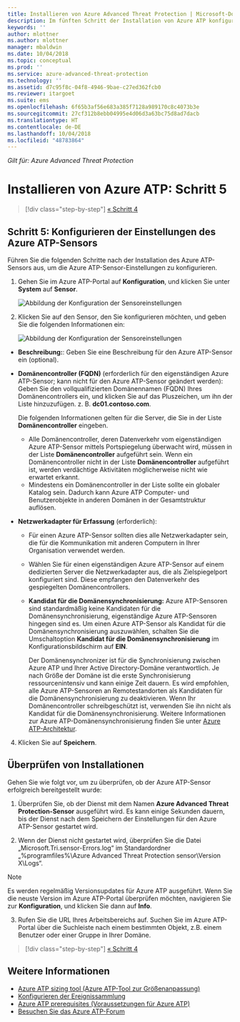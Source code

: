 ```yaml
---
title: Installieren von Azure Advanced Threat Protection | Microsoft-Dokumentation
description: Im fünften Schritt der Installation von Azure ATP konfigurieren Sie Einstellungen für Ihren eigenständigen Azure ATP-Sensor.
keywords: ''
author: mlottner
ms.author: mlottner
manager: mbaldwin
ms.date: 10/04/2018
ms.topic: conceptual
ms.prod: ''
ms.service: azure-advanced-threat-protection
ms.technology: ''
ms.assetid: d7c95f8c-04f8-4946-9bae-c27ed362fcb0
ms.reviewer: itargoet
ms.suite: ems
ms.openlocfilehash: 6f65b3af56e683a385f7128a989170c8c4073b3e
ms.sourcegitcommit: 27cf312b8ebb04995e4d06d3a63bc75d8ad7dacb
ms.translationtype: HT
ms.contentlocale: de-DE
ms.lasthandoff: 10/04/2018
ms.locfileid: "48783864"
---
```

*Gilt für: Azure Advanced Threat Protection*



# <a name="install-azure-atp---step-5"></a>Installieren von Azure ATP: Schritt 5

> [!div class="step-by-step"]
> [« Schritt 4](install-atp-step4.md)



## <a name="step-5-configure-the-azure-atp-sensor-settings"></a>Schritt 5: Konfigurieren der Einstellungen des Azure ATP-Sensors
Führen Sie die folgenden Schritte nach der Installation des Azure ATP-Sensors aus, um die Azure ATP-Sensor-Einstellungen zu konfigurieren.

1.  Gehen Sie im Azure ATP-Portal auf **Konfiguration**, und klicken Sie unter **System** auf **Sensor**.
   
     ![Abbildung der Konfiguration der Sensoreinstellungen](media/atp-sensor-config.png)


2.  Klicken Sie auf den Sensor, den Sie konfigurieren möchten, und geben Sie die folgenden Informationen ein:

    ![Abbildung der Konfiguration der Sensoreinstellungen](media/atp-sensor-config-2.png)

  - **Beschreibung:**: Geben Sie eine Beschreibung für den Azure ATP-Sensor ein (optional).
  - **Domänencontroller (FQDN)** (erforderlich für den eigenständigen Azure ATP-Sensor; kann nicht für den Azure ATP-Sensor geändert werden): Geben Sie den vollqualifizierten Domänennamen (FQDN) Ihres Domänencontrollers ein, und klicken Sie auf das Pluszeichen, um ihn der Liste hinzuzufügen. z. B. **dc01.contoso.com**.

      Die folgenden Informationen gelten für die Server, die Sie in der Liste **Domänencontroller** eingeben.
      - Alle Domänencontroller, deren Datenverkehr vom eigenständigen Azure ATP-Sensor mittels Portspiegelung überwacht wird, müssen in der Liste **Domänencontroller** aufgeführt sein. Wenn ein Domänencontroller nicht in der Liste **Domänencontroller** aufgeführt ist, werden verdächtige Aktivitäten möglicherweise nicht wie erwartet erkannt.
      - Mindestens ein Domänencontroller in der Liste sollte ein globaler Katalog sein. Dadurch kann Azure ATP Computer- und Benutzerobjekte in anderen Domänen in der Gesamtstruktur auflösen.

  - **Netzwerkadapter für Erfassung** (erforderlich):
   
     - Für einen Azure ATP-Sensor sollten dies alle Netzwerkadapter sein, die für die Kommunikation mit anderen Computern in Ihrer Organisation verwendet werden.
    - Wählen Sie für einen eigenständigen Azure ATP-Sensor auf einem dedizierten Server die Netzwerkadapter aus, die als Zielspiegelport konfiguriert sind. Diese empfangen den Datenverkehr des gespiegelten Domänencontrollers.

    - **Kandidat für die Domänensynchronisierung:** Azure ATP-Sensoren sind standardmäßig keine Kandidaten für die Domänensynchronisierung, eigenständige Azure ATP-Sensoren hingegen sind es. Um einen Azure ATP-Sensor als Kandidat für die Domänensynchronisierung auszuwählen, schalten Sie die Umschaltoption **Kandidat für die Domänensynchronisierung** im Konfigurationsbildschirm auf **EIN**. 
    
        Der Domänensynchronizer ist für die Synchronisierung zwischen Azure ATP und Ihrer Active Directory-Domäne verantwortlich. Je nach Größe der Domäne ist die erste Synchronisierung ressourcenintensiv und kann einige Zeit dauern. 
   Es wird empfohlen, alle Azure ATP-Sensoren an Remotestandorten als Kandidaten für die Domänensynchronisierung zu deaktivieren.
   Wenn Ihr Domänencontroller schreibgeschützt ist, verwenden Sie ihn nicht als Kandidat für die Domänensynchronisierung. Weitere Informationen zur Azure ATP-Domänensynchronisierung finden Sie unter [Azure ATP-Architektur](atp-architecture.md#azure-atp-sensor-features).
  
4. Klicken Sie auf **Speichern**.


## <a name="validate-installations"></a>Überprüfen von Installationen
Gehen Sie wie folgt vor, um zu überprüfen, ob der Azure ATP-Sensor erfolgreich bereitgestellt wurde:

1.  Überprüfen Sie, ob der Dienst mit dem Namen **Azure Advanced Threat Protection-Sensor** ausgeführt wird. Es kann einige Sekunden dauern, bis der Dienst nach dem Speichern der Einstellungen für den Azure ATP-Sensor gestartet wird.

2.  Wenn der Dienst nicht gestartet wird, überprüfen Sie die Datei „Microsoft.Tri.sensor-Errors.log“ im Standardordner „%programfiles%\Azure Advanced Threat Protection sensor\Version X\Logs“.
 
 >[!NOTE]
 > Es werden regelmäßig Versionsupdates für Azure ATP ausgeführt. Wenn Sie die neuste Version im Azure ATP-Portal überprüfen möchten, navigieren Sie zur **Konfiguration**, und klicken Sie dann auf **Info**. 

3.  Rufen Sie die URL Ihres Arbeitsbereichs auf. Suchen Sie im Azure ATP-Portal über die Suchleiste nach einem bestimmten Objekt, z.B. einem Benutzer oder einer Gruppe in Ihrer Domäne.



> [!div class="step-by-step"]
> [« Schritt 4](install-atp-step4.md)



## <a name="see-also"></a>Weitere Informationen

- [Azure ATP sizing tool (Azure ATP-Tool zur Größenanpassung)](http://aka.ms/aatpsizingtool)
- [Konfigurieren der Ereignissammlung](configure-event-collection.md)
- [Azure ATP prerequisites (Voraussetzungen für Azure ATP)](atp-prerequisites.md)
- [Besuchen Sie das Azure ATP-Forum](https://aka.ms/azureatpcommunity)
